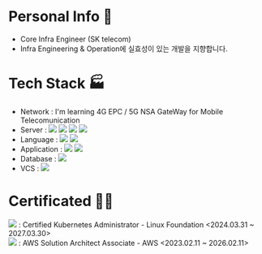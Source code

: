 # Personal Info 💁
- Core Infra Engineer (SK telecom)
- Infra Engineering & Operation에 실효성이 있는 개발을 지향합니다.

# Tech Stack 🏭
- Network : I'm learning 4G EPC / 5G NSA GateWay for Mobile Telecomunication
- Server :
<span><img src="https://img.shields.io/badge/Linux-FCC624?style=flat&logo=linux&logoColor=white"/></span>
<span><img src="https://img.shields.io/badge/k8s-0000ff?style=flat&logo=Kubernetes&logoColor=white"/></span>
<span><img src="https://img.shields.io/badge/OpenShift-ff0000?style=flat&logo=redhat&logoColor=white"/></span>
<span><img src="https://img.shields.io/badge/AWS-181717?style=flat&logo=amazon&logoColor=white"/></span>
- Language :
<span><img src="https://img.shields.io/badge/Python-3776AB?style=flat&logo=python&logoColor=white"/></span>
<span><img src="https://img.shields.io/badge/Shell-181717?style=flat&logo=linux&logoColor=white"/></span>
- Application :
<span><img src="https://img.shields.io/badge/Flask API-000000?style=flat&logo=Flask&logoColor=white"/></span>
<span><img src="https://img.shields.io/badge/Fast API-000000?style=flat&logo=FastAPI&logoColor=white"/></span>
- Database : 
<span><img src="https://img.shields.io/badge/MySQL-4479A1?style=flat&logo=mysql&logoColor=white"/></span>
- VCS :
<span><img src="https://img.shields.io/badge/Git-8B008B?style=flat&logo=git&logoColor=white"/></span>

# Certificated 👨‍🎓
<span><img src="https://img.shields.io/badge/k8s-0000ff?style=flat&logo=Kubernetes&logoColor=white"/></span> : Certified Kubernetes Administrator - Linux Foundation <2024.03.31 ~ 2027.03.30><br>
<span><img src="https://img.shields.io/badge/AWS-181717?style=flat&logo=amazon&logoColor=white"/></span> : AWS Solution Architect Associate - AWS <2023.02.11 ~ 2026.02.11>
